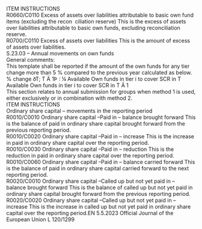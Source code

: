  
ITEM  INSTRUCTIONS  
R0660/C0110  Excess of assets over liabilities 
attributable to basic own fund 
items (excluding the recon ­
ciliation reserve)  This is the excess of assets over liabilities attributable to basic own funds, 
excluding reconciliation reserve.  
R0700/C0110  Excess of assets over liabilities  This is the amount of excess of assets over liabilities.  
S.23.03 – Annual movements on own funds  
General comments:  
This template shall be reported if the amount of the own funds for any tier change more than 5 % compared to the 
previous year calculated as below.  
% change ðT; T Ä  1Þ : ¼  Available Own funds in tier i to cover SCR in T 
Available Own funds in tier i to cover SCR in T  Ä  1  
This section relates to annual submission for groups when method 1 is used, either exclusively or in combination with 
method 2.  
ITEM  INSTRUCTIONS  
Ordinary share capital 
– movements in the 
reporting period  
R0010/C0010  Ordinary share capital –Paid in – 
balance brought forward  This is the balance of paid in ordinary share capital brought forward from 
the previous reporting period.  
R0010/C0020  Ordinary share capital –Paid in – 
increase  This is the increase in paid in ordinary share capital over the reporting 
period.  
R0010/C0030  Ordinary share capital –Paid in – 
reduction  This is the reduction in paid in ordinary share capital over the reporting 
period.  
R0010/C0060  Ordinary share capital –Paid in – 
balance carried forward  This is the balance of paid in ordinary share capital carried forward to the 
next reporting period.  
R0020/C0010  Ordinary share capital –Called up 
but not yet paid in – balance 
brought forward  This is the balance of called up but not yet paid in ordinary share capital 
brought forward from the previous reporting period.  
R0020/C0020  Ordinary share capital –Called up 
but not yet paid in – increase  This is the increase in called up but not yet paid in ordinary share capital 
over the reporting period.EN  5.5.2023 Official Journal of the European Union L 120/1299